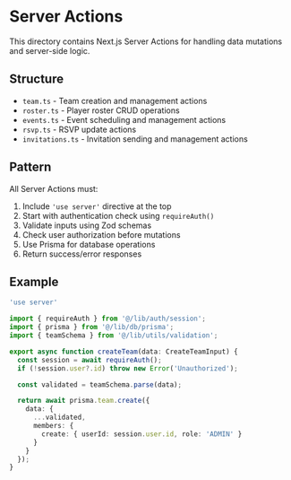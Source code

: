 # Server Actions

This directory contains Next.js Server Actions for handling data mutations and server-side logic.

## Structure

- `team.ts` - Team creation and management actions
- `roster.ts` - Player roster CRUD operations
- `events.ts` - Event scheduling and management actions
- `rsvp.ts` - RSVP update actions
- `invitations.ts` - Invitation sending and management actions

## Pattern

All Server Actions must:
1. Include `'use server'` directive at the top
2. Start with authentication check using `requireAuth()`
3. Validate inputs using Zod schemas
4. Check user authorization before mutations
5. Use Prisma for database operations
6. Return success/error responses

## Example

```typescript
'use server'

import { requireAuth } from '@/lib/auth/session';
import { prisma } from '@/lib/db/prisma';
import { teamSchema } from '@/lib/utils/validation';

export async function createTeam(data: CreateTeamInput) {
  const session = await requireAuth();
  if (!session.user?.id) throw new Error('Unauthorized');

  const validated = teamSchema.parse(data);

  return await prisma.team.create({
    data: {
      ...validated,
      members: {
        create: { userId: session.user.id, role: 'ADMIN' }
      }
    }
  });
}
```
